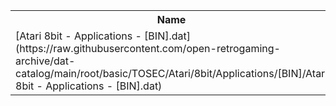 <table>
<tr><th>Name</th><th>Size</th></tr>
<tr><td>[Atari 8bit - Applications - [BIN].dat](https://raw.githubusercontent.com/open-retrogaming-archive/dat-catalog/main/root/basic/TOSEC/Atari/8bit/Applications/[BIN]/Atari 8bit - Applications - [BIN].dat)</td><td>41755</td></tr>
</table>
